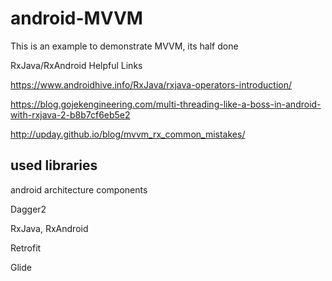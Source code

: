 # android-MVVM
This is an example to demonstrate MVVM, its half done

RxJava/RxAndroid Helpful Links

https://www.androidhive.info/RxJava/rxjava-operators-introduction/

https://blog.gojekengineering.com/multi-threading-like-a-boss-in-android-with-rxjava-2-b8b7cf6eb5e2

http://upday.github.io/blog/mvvm_rx_common_mistakes/

## used libraries

android architecture components

Dagger2

RxJava, RxAndroid

Retrofit

Glide
